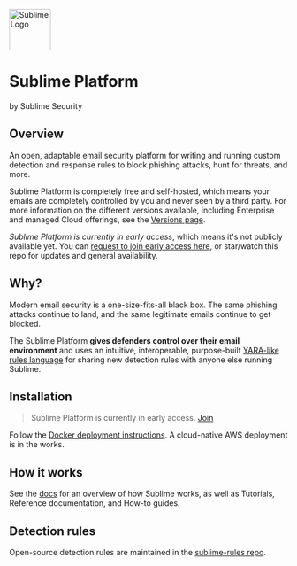  <a href="https://sublimesecurity.com"><img src="https://user-images.githubusercontent.com/11003450/115128085-5805da00-9fa9-11eb-8c7a-dc8b708053ee.png" width="75px" alt="Sublime Logo" /></a>

Sublime Platform
==========
by Sublime Security

Overview
---------
An open, adaptable email security platform for writing and running custom detection and response rules to block phishing attacks, hunt for threats, and more.

Sublime Platform is completely free and self-hosted, which means your emails are completely controlled by you and never seen by a third party. For more information on the different versions available, including Enterprise and managed Cloud offerings, see the [Versions page](https://sublimesecurity.com/versions).

*Sublime Platform is currently in early access*, which means it's not publicly available yet. You can [request to join early access here](https://sublimesecurity.com/platform), or star/watch this repo for updates and general availability.

Why?
----------
Modern email security is a one-size-fits-all black box. The same phishing attacks continue to land, and the same legitimate emails continue to get blocked.

The Sublime Platform **gives defenders control over their email environment** and uses an intuitive, interoperable, purpose-built [YARA-like rules language](https://docs.sublimesecurity.com/docs/message-query-language) for sharing new detection rules with anyone else running Sublime.

Installation
----------
> Sublime Platform is currently in early access. [Join](https://sublimesecurity.com/platform)

Follow the [Docker deployment instructions](https://docs.sublimesecurity.com/docs/installation). A cloud-native AWS deployment is in the works.

How it works
----------
See the [docs](https://docs.sublimesecurity.com/) for an overview of how Sublime works, as well as Tutorials, Reference documentation, and How-to guides.

Detection rules
----------
Open-source detection rules are maintained in the [sublime-rules repo](https://github.com/sublime-security/sublime-rules).
